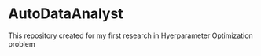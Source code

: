 # AutoDataAnalyst
This repository created for my first research in Hyerparameter Optimization problem
